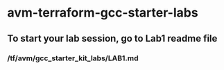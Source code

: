 # avm-terraform-gcc-starter-labs
## To start your lab session, go to Lab1 readme file 
### /tf/avm/gcc_starter_kit_labs/LAB1.md
